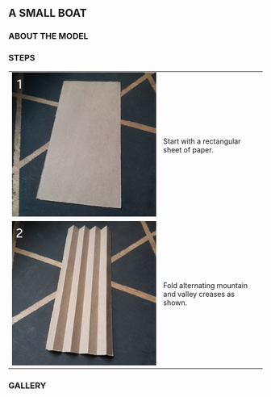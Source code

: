 ## A SMALL BOAT

### ABOUT THE MODEL



### STEPS


|                                                                                  |                                                        |
| :------------------------------------------------------------------------------- | :----------------------------------------------------- |
| <img src="./a_small_boat_1.jpg" alt="a_small_boat_1" width="150%" height="150%"> | Start with a rectangular sheet of paper.               |
| <img src="./a_small_boat_2.jpg" alt="a_small_boat_2" width="150%" height="150%"> | Fold alternating mountain and valley creases as shown. |


### GALLERY
